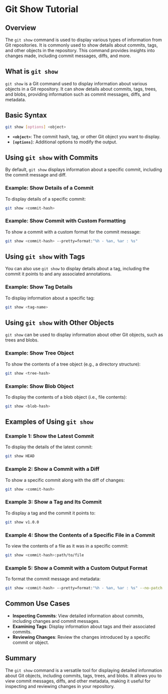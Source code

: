 # Git Show Tutorial

## Overview

The `git show` command is used to display various types of information from Git repositories. It is commonly used to show details about commits, tags, and other objects in the repository. This command provides insights into changes made, including commit messages, diffs, and more.

## What is `git show`

`git show` is a Git command used to display information about various objects in a Git repository. It can show details about commits, tags, trees, and blobs, providing information such as commit messages, diffs, and metadata.

## Basic Syntax

```bash
git show [options] <object>
```

- **`<object>`**: The commit hash, tag, or other Git object you want to display.
- **`[options]`**: Additional options to modify the output.

## Using `git show` with Commits

By default, `git show` displays information about a specific commit, including the commit message and diff.

### Example: Show Details of a Commit

To display details of a specific commit:

```bash
git show <commit-hash>
```

### Example: Show Commit with Custom Formatting

To show a commit with a custom format for the commit message:

```bash
git show <commit-hash> --pretty=format:"%h - %an, %ar : %s"
```

## Using `git show` with Tags

You can also use `git show` to display details about a tag, including the commit it points to and any associated annotations.

### Example: Show Tag Details

To display information about a specific tag:

```bash
git show <tag-name>
```

## Using `git show` with Other Objects

`git show` can be used to display information about other Git objects, such as trees and blobs.

### Example: Show Tree Object

To show the contents of a tree object (e.g., a directory structure):

```bash
git show <tree-hash>
```

### Example: Show Blob Object

To display the contents of a blob object (i.e., file contents):

```bash
git show <blob-hash>
```

## Examples of Using `git show`

### Example 1: Show the Latest Commit

To display the details of the latest commit:

```bash
git show HEAD
```

### Example 2: Show a Commit with a Diff

To show a specific commit along with the diff of changes:

```bash
git show <commit-hash>
```

### Example 3: Show a Tag and Its Commit

To display a tag and the commit it points to:

```bash
git show v1.0.0
```

### Example 4: Show the Contents of a Specific File in a Commit

To view the contents of a file as it was in a specific commit:

```bash
git show <commit-hash>:path/to/file
```

### Example 5: Show a Commit with a Custom Output Format

To format the commit message and metadata:

```bash
git show <commit-hash> --pretty=format:"%h - %an, %ar : %s" --no-patch
```

## Common Use Cases

- **Inspecting Commits**: View detailed information about commits, including changes and commit messages.
- **Examining Tags**: Display information about tags and their associated commits.
- **Reviewing Changes**: Review the changes introduced by a specific commit or object.

## Summary

The `git show` command is a versatile tool for displaying detailed information about Git objects, including commits, tags, trees, and blobs. It allows you to view commit messages, diffs, and other metadata, making it useful for inspecting and reviewing changes in your repository.
